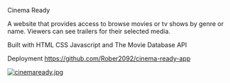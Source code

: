 Cinema Ready

A website that provides access to browse movies or tv shows by genre or name. Viewers can see trailers for their selected media.

Built with HTML CSS Javascript and The Movie Database API

Deployment 
https://github.com/Rober2092/cinema-ready-app

[![cinemaready.jpg](https://i.postimg.cc/Pqrn87ZR/cinemaready.jpg)](https://postimg.cc/mPq5v8mY) 